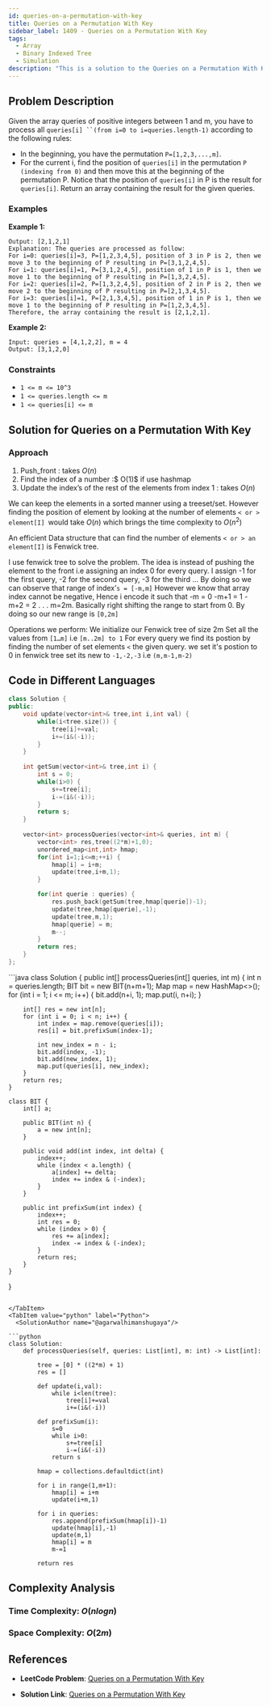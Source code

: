 ```yaml
---
id: queries-on-a-permutation-with-key
title: Queries on a Permutation With Key
sidebar_label: 1409 - Queries on a Permutation With Key
tags:
  - Array
  - Binary Indexed Tree
  - Simulation
description: "This is a solution to the Queries on a Permutation With Key problem on LeetCode."
---
```


## Problem Description

Given the array queries of positive integers between 1 and m, you have to process all `queries[i] ``(from i=0 to i=queries.length-1)` according to the following rules:

- In the beginning, you have the permutation `P=[1,2,3,...,m]`.
- For the current i, find the position of `queries[i]` in the permutation `P (indexing from 0)` and then move this at the beginning of the permutation P. Notice that the position of `queries[i]` in P is the result for `queries[i]`.
Return an array containing the result for the given queries.

### Examples

**Example 1:**

```
Output: [2,1,2,1] 
Explanation: The queries are processed as follow: 
For i=0: queries[i]=3, P=[1,2,3,4,5], position of 3 in P is 2, then we move 3 to the beginning of P resulting in P=[3,1,2,4,5]. 
For i=1: queries[i]=1, P=[3,1,2,4,5], position of 1 in P is 1, then we move 1 to the beginning of P resulting in P=[1,3,2,4,5]. 
For i=2: queries[i]=2, P=[1,3,2,4,5], position of 2 in P is 2, then we move 2 to the beginning of P resulting in P=[2,1,3,4,5]. 
For i=3: queries[i]=1, P=[2,1,3,4,5], position of 1 in P is 1, then we move 1 to the beginning of P resulting in P=[1,2,3,4,5]. 
Therefore, the array containing the result is [2,1,2,1].

```
**Example 2:**
```
Input: queries = [4,1,2,2], m = 4
Output: [3,1,2,0]

```
### Constraints

- `1 <= m <= 10^3`
- `1 <= queries.length <= m`
- `1 <= queries[i] <= m`

## Solution for Queries on a Permutation With Key

### Approach 

1. Push_front : takes $O(n)$
2. Find the index of a number :$ O(1)$ if use hashmap
3. Update the index’s of the rest of the elements from index 1 : takes $O(n)$

We can keep the elements in a sorted manner using a treeset/set.
However finding the position of element by looking at the number of elements `< or > element[I] `would take $O(n)$ which brings the time complexity to $O(n^2)$

An efficient Data structure that can find the number of elements `< or > an element[I]` is Fenwick tree.

I use fenwick tree to solve the problem.
The idea is instead of pushing the element to the front i.e assigning an index 0 for every query.
I assign -1 for the first query, -2 for the second query, -3 for the third …
By doing so we can observe that range of index’`s = [-m,m]`
However we know that array index cannot be negative, Hence i encode it such that
-m = 0
-m+1 = 1
-m+2 = 2
.
.
.
m=2m.
Basically right shifting the range to start from 0.
By doing so our new range is `[0,2m]`

Operations we perform:
We initialize our Fenwick tree of size 2m
Set all the values from `[1…m]` i.e `[m..2m] to 1`
For every query
we find its postion by finding the number of set elements `<` the given query.
we set it's postion to 0 in fenwick tree
set its new to `-1,-2,-3` i.e `(m,m-1,m-2)`

## Code in Different Languages

<Tabs>
<TabItem value="cpp" label="C++">
  <SolutionAuthor name="@agarwalhimanshugaya"/>

```cpp
class Solution {
public:
    void update(vector<int>& tree,int i,int val) {
        while(i<tree.size()) {
            tree[i]+=val;
            i+=(i&(-i));
        }
    }
    
    int getSum(vector<int>& tree,int i) {
        int s = 0;
        while(i>0) {
            s+=tree[i];
            i-=(i&(-i));
        }
        return s;
    }
    
    vector<int> processQueries(vector<int>& queries, int m) {
        vector<int> res,tree((2*m)+1,0);
        unordered_map<int,int> hmap;
        for(int i=1;i<=m;++i) {
            hmap[i] = i+m;
            update(tree,i+m,1);
        }

        for(int querie : queries) {
            res.push_back(getSum(tree,hmap[querie])-1);
            update(tree,hmap[querie],-1);
            update(tree,m,1);
            hmap[querie] = m;
            m--;
        }  
        return res;     
    }
};
```
</TabItem>
<TabItem value="java" label="Java">
  <SolutionAuthor name="@agarwalhimanshugaya"/>
```java
class Solution {    
    public int[] processQueries(int[] queries, int m) {
        int n = queries.length;
        BIT bit = new BIT(n+m+1);
        Map<Integer, Integer> map = new HashMap<>();
        for (int i = 1; i <= m; i++) {
            bit.add(n+i, 1);
            map.put(i, n+i);
        }
        
        int[] res = new int[n];
        for (int i = 0; i < n; i++) {
            int index = map.remove(queries[i]);
            res[i] = bit.prefixSum(index-1);
            
            int new_index = n - i;
            bit.add(index, -1);
            bit.add(new_index, 1);
            map.put(queries[i], new_index);
        }
        return res;
    }
	
    class BIT {
        int[] a;
        
        public BIT(int n) {
            a = new int[n];
        }
        
        public void add(int index, int delta) {
            index++;
            while (index < a.length) {
                a[index] += delta;
                index += index & (-index);
            }
        }
        
        public int prefixSum(int index) {
            index++;
            int res = 0;
            while (index > 0) {
                res += a[index];
                index -= index & (-index);
            }
            return res;
        }
    }
}
```

</TabItem>
<TabItem value="python" label="Python">
  <SolutionAuthor name="@agarwalhimanshugaya"/>

```python
class Solution:
    def processQueries(self, queries: List[int], m: int) -> List[int]:
        
        tree = [0] * ((2*m) + 1)
        res = []
        
        def update(i,val):
            while i<len(tree):
                tree[i]+=val
                i+=(i&(-i))
    
        def prefixSum(i):
            s=0
            while i>0:
                s+=tree[i]
                i-=(i&(-i))
            return s
        
        hmap = collections.defaultdict(int)
        
        for i in range(1,m+1):
            hmap[i] = i+m
            update(i+m,1)

        for i in queries:
            res.append(prefixSum(hmap[i])-1)
            update(hmap[i],-1)
            update(m,1)
            hmap[i] = m
            m-=1

        return res
```
</TabItem>
</Tabs>

## Complexity Analysis

### Time Complexity: $O(nlogn)$

### Space Complexity: $O(2m)$

## References

- **LeetCode Problem**: [Queries on a Permutation With Key](https://leetcode.com/problems/queries-on-a-permutation-with-key/description/)

- **Solution Link**: [Queries on a Permutation With Key](https://leetcode.com/problems/queries-on-a-permutation-with-key/solutions/)